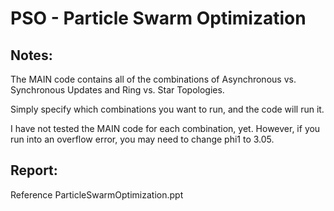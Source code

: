 # PSO - Particle Swarm Optimization


## Notes: 

The MAIN code contains all of the combinations of Asynchronous vs. Synchronous Updates and Ring vs. Star Topologies. 

Simply specify which combinations you want to run, and the code will run it. 

I have not tested the MAIN code for each combination, yet. However, if you run into an overflow error, you may need to change phi1 to 3.05. 

## Report: 

Reference ParticleSwarmOptimization.ppt
